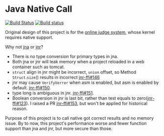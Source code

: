 # Java Native Call
[![Build Status](https://travis-ci.org/java-native-call/jnc.svg?branch=master)](https://travis-ci.org/java-native-call/jnc)
[![Build status](https://ci.appveyor.com/api/projects/status/github/java-native-call/jnc?svg=true)](https://ci.appveyor.com/project/zhanhb/jnc)

Original design of this project is for the [online judge system](https://github.com/zjnu-acm/judge), whose kernel requires native support.

Why not [jna](https://github.com/java-native-access/jna) or [jnr](https://github.com/jnr/jnr-ffi)?
- There is no type conversion for primary types in jna.
- Both jna or jnr will leak memory when a project reloaded in a web container such as tomcat.
- `struct` align in jnr might be incorrect, `union` offset, so Method `Struct`.`size`() results in incorrect [jnr-ffi#146](https://github.com/jnr/jnr-ffi/issues/146)
- jnr may cause `VerifyVerror` when asm is enabled, but asm is enabled by default. [jnr-ffi#150](https://github.com/jnr/jnr-ffi/issues/150).
- type long is ambiguous in jnr. [jnr-ffi#151](https://github.com/jnr/jnr-ffi/issues/151).
- Boolean conversion in jnr is last bit, rather than test equals to zero([jnr-ffi#123](https://github.com/jnr/jnr-ffi/issues/123)). I raised a PR [jnr-ffi#153](https://github.com/jnr/jnr-ffi/pull/153/files), but won't be applied for historical reason.

Purpose of this project is to call native got correct results and no memory issue. By to now, this project's performance worse and fewer function support than jna and jnr, but more secure than those.
